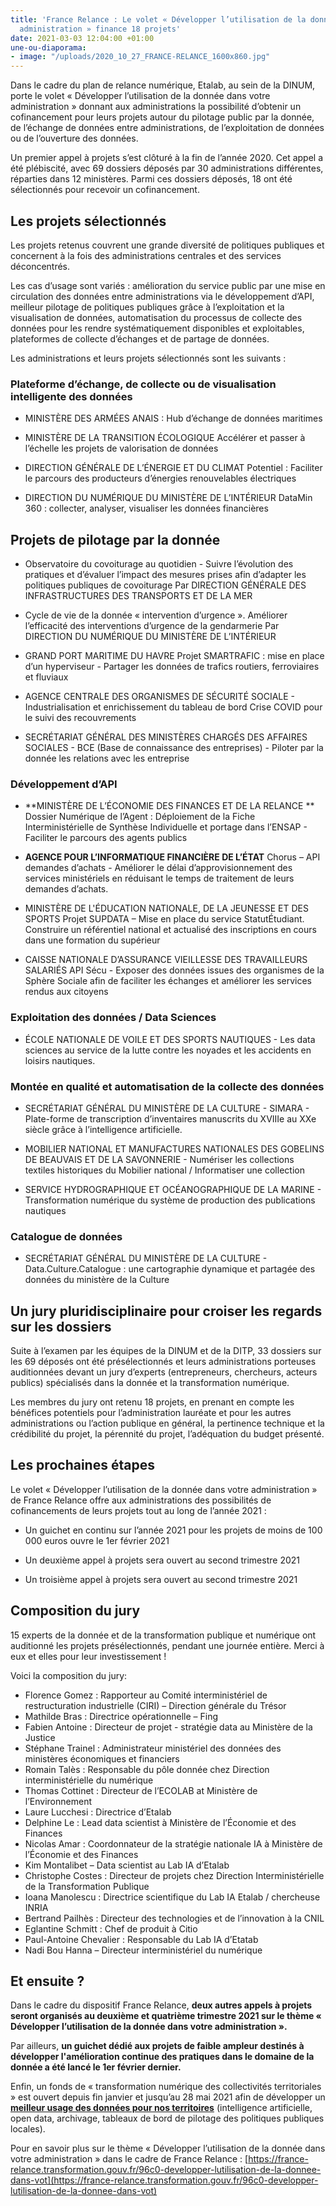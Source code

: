 ```yaml
---
title: 'France Relance : Le volet « Développer l’utilisation de la donnée dans votre
  administration » finance 18 projets'
date: 2021-03-03 12:04:00 +01:00
une-ou-diaporama:
- image: "/uploads/2020_10_27_FRANCE-RELANCE_1600x860.jpg"
---
```


Dans le cadre du plan de relance numérique, Etalab, au sein de la DINUM, porte le volet « Développer l’utilisation de la donnée dans votre administration » donnant aux administrations la possibilité d’obtenir un cofinancement pour leurs projets autour du pilotage public par la donnée, de l’échange de données entre administrations, de l’exploitation de données ou de l’ouverture des données. 

Un premier appel à projets s’est clôturé à la fin de l’année 2020. Cet appel a été plébiscité, avec 69 dossiers déposés par 30 administrations différentes, réparties dans 12 ministères. Parmi ces dossiers déposés, 18 ont été sélectionnés pour recevoir un cofinancement.

## Les projets sélectionnés

Les projets retenus couvrent une grande diversité de politiques publiques et concernent à la fois des administrations centrales et des services déconcentrés.

Les cas d’usage sont variés : amélioration du service public par une mise en circulation des données entre administrations via le développement d’API, meilleur pilotage de politiques publiques grâce à l’exploitation et la visualisation de données, automatisation du processus de collecte des données pour les rendre systématiquement disponibles et exploitables, plateformes de collecte d’échanges et de partage de données.

Les administrations et leurs projets sélectionnés sont les suivants :

### Plateforme d’échange, de collecte ou de visualisation intelligente des données

* MINISTÈRE DES ARMÉES 
ANAIS : Hub d’échange de données maritimes

* MINISTÈRE DE LA TRANSITION ÉCOLOGIQUE
Accélérer et passer à l’échelle les projets de valorisation de données

* DIRECTION GÉNÉRALE DE L’ÉNERGIE ET DU CLIMAT
Potentiel : Faciliter le parcours des producteurs d’énergies renouvelables électriques

* DIRECTION DU NUMÉRIQUE DU MINISTÈRE DE L’INTÉRIEUR
DataMin 360 : collecter, analyser, visualiser les données financières

## Projets de pilotage par la donnée

* Observatoire du covoiturage au quotidien - Suivre l’évolution des pratiques et d’évaluer l’impact des mesures prises afin d’adapter les politiques publiques de covoiturage
Par DIRECTION GÉNÉRALE DES INFRASTRUCTURES DES TRANSPORTS ET DE LA MER

* Cycle de vie de la donnée « intervention d’urgence ». Améliorer l’efficacité des interventions d’urgence de la gendarmerie
Par DIRECTION DU NUMÉRIQUE DU MINISTÈRE DE L’INTÉRIEUR

* GRAND PORT MARITIME DU HAVRE
Projet SMARTRAFIC : mise en place d’un hyperviseur - Partager les données de trafics routiers, ferroviaires et fluviaux

* AGENCE CENTRALE DES ORGANISMES DE SÉCURITÉ SOCIALE - Industrialisation et enrichissement du tableau de bord Crise COVID pour le suivi des recouvrements

* SECRÉTARIAT GÉNÉRAL DES MINISTÈRES CHARGÉS DES AFFAIRES SOCIALES - BCE (Base de connaissance des entreprises) - Piloter par la donnée les relations avec les entreprise

### Développement d’API

* **MINISTÈRE DE L’ÉCONOMIE DES FINANCES ET DE LA RELANCE **
Dossier Numérique de l’Agent : Déploiement de la Fiche Interministérielle de Synthèse Individuelle et portage dans l’ENSAP - Faciliter le parcours des agents publics

* **AGENCE POUR L’INFORMATIQUE FINANCIÈRE DE L’ÉTAT**
Chorus – API demandes d’achats - Améliorer le délai d’approvisionnement des services ministériels en réduisant le temps de traitement de leurs demandes d’achats.

* MINISTÈRE DE L'ÉDUCATION NATIONALE, DE LA JEUNESSE ET DES SPORTS 
Projet SUPDATA – Mise en place du service StatutÉtudiant. Construire un référentiel national et actualisé des inscriptions en cours dans une formation du supérieur

* CAISSE NATIONALE D’ASSURANCE VIEILLESSE DES TRAVAILLEURS SALARIÉS 
API Sécu - Exposer des données issues des organismes de la Sphère Sociale afin de faciliter les échanges et améliorer les services rendus aux citoyens

### Exploitation des données / Data Sciences

* ÉCOLE NATIONALE DE VOILE ET DES SPORTS NAUTIQUES - Les data sciences au service de la lutte contre les noyades et les accidents en loisirs nautiques.

### Montée en qualité et automatisation de la collecte des données

* SECRÉTARIAT GÉNÉRAL DU MINISTÈRE DE LA CULTURE - SIMARA - Plate-forme de transcription d’inventaires manuscrits du XVIIIe au XXe siècle grâce à l’intelligence artificielle.

* MOBILIER NATIONAL ET MANUFACTURES NATIONALES DES GOBELINS DE BEAUVAIS ET DE LA SAVONNERIE - Numériser les collections textiles historiques du Mobilier national / Informatiser une collection

* SERVICE HYDROGRAPHIQUE ET OCÉANOGRAPHIQUE DE LA MARINE - Transformation numérique du système de production des publications nautiques

### Catalogue de données

* SECRÉTARIAT GÉNÉRAL DU MINISTÈRE DE LA CULTURE - Data.Culture.Catalogue : une cartographie dynamique et partagée des données du ministère de la Culture

## Un jury pluridisciplinaire pour croiser les regards sur les dossiers

Suite à l’examen par les équipes de la DINUM et de la DITP, 33 dossiers sur les 69 déposés ont été présélectionnés et leurs administrations porteuses auditionnées devant un jury d’experts (entrepreneurs, chercheurs, acteurs publics) spécialisés dans la donnée et la transformation numérique.

Les membres du jury ont retenu 18 projets, en prenant en compte les bénéfices potentiels pour l’administration lauréate et pour les autres administrations ou l’action publique en général, la pertinence technique et la crédibilité du projet, la pérennité du projet, l’adéquation du budget présenté.

## Les prochaines étapes

Le volet « Développer l’utilisation de la donnée dans votre administration » de France Relance offre aux administrations des possibilités de cofinancements de leurs projets tout au long de l’année 2021 :

* Un guichet en continu sur l’année 2021 pour les projets de moins de 100 000 euros ouvre le 1er février 2021

* Un deuxième appel à projets sera ouvert au second trimestre 2021

* Un troisième appel à projets sera ouvert au second trimestre 2021

## Composition du jury

15 experts de la donnée et de la transformation publique et numérique ont auditionné les projets présélectionnés, pendant une journée entière. Merci à eux et elles pour leur investissement !

Voici la composition du jury:

* Florence Gomez : Rapporteur au Comité interministériel de restructuration industrielle (CIRI) – Direction générale du Trésor
* Mathilde Bras : Directrice opérationnelle – Fing
* Fabien Antoine : Directeur de projet - stratégie data au Ministère de la Justice
* Stéphane Trainel : Administrateur ministériel des données des ministères économiques et financiers
* Romain Talès : Responsable du pôle donnée chez Direction interministérielle du numérique
* Thomas Cottinet : Directeur de l’ECOLAB at Ministère de l’Environnement
* Laure Lucchesi : Directrice d’Etalab
* Delphine Le : Lead data scientist à Ministère de l’Économie et des Finances
* Nicolas Amar : Coordonnateur de la stratégie nationale IA à Ministère de l’Économie et des Finances
* Kim Montalibet – Data scientist au Lab IA d’Etalab
* Christophe Costes : Directeur de projets chez Direction Interministérielle de la Transformation Publique
* Ioana Manolescu : Directrice scientifique du Lab IA Etalab / chercheuse INRIA
* Bertrand Pailhès : Directeur des technologies et de l’innovation à la CNIL
* Eglantine Schmitt : Chef de produit à Citio
* Paul-Antoine Chevalier : Responsable du Lab IA d’Etatab
* Nadi Bou Hanna – Directeur interministériel du numérique

## Et ensuite ?

Dans le cadre du dispositif France Relance, **deux autres appels à projets seront organisés au deuxième et quatrième trimestre 2021 sur le thème « Développer l’utilisation de la donnée dans votre administration ».**

Par ailleurs, **un guichet dédié aux projets de faible ampleur destinés à développer l'amélioration continue des pratiques dans le domaine de la donnée a été lancé le 1er février dernier.**

Enfin, un fonds de « transformation numérique des collectivités territoriales » est ouvert depuis fin janvier et jusqu’au 28 mai 2021 afin de développer un **[meilleur usage des données pour nos territoires](https://france-relance.transformation.gouv.fr/dbbc-developper-lutilisation-de-la-donnee-dans-vot/)** (intelligence artificielle, open data, archivage, tableaux de bord de pilotage des politiques publiques locales).

Pour en savoir plus sur le thème « Développer l’utilisation de la donnée dans votre administration » dans le cadre de France Relance : [https://france-relance.transformation.gouv.fr/96c0-developper-lutilisation-de-la-donnee-dans-vot](https://france-relance.transformation.gouv.fr/96c0-developper-lutilisation-de-la-donnee-dans-vot)